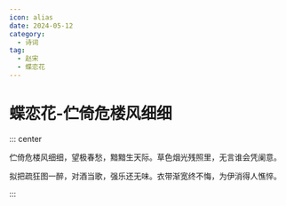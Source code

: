 ```yaml
---
icon: alias
date: 2024-05-12
category:
  - 诗词
tag:
  - 赵宋
  - 蝶恋花
---
```


# 蝶恋花-伫倚危楼风细细

<!-- more -->

::: center

伫倚危楼风细细，望极春愁，黯黯生天际。草色烟光残照里，无言谁会凭阑意。

拟把疏狂图一醉，对酒当歌，强乐还无味。衣带渐宽终不悔，为伊消得人憔悴。

:::